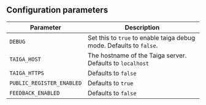 ## Configuration parameters

| Parameter             | Description               |
|---                    |---                        |
| `DEBUG`                 | Set this to `true` to enable taiga debug mode. Defaults to `false`.               |
| `TAIGA_HOST`                 | The hostname of the Taiga server. Defaults to `localhost`               |
| `TAIGA_HTTPS`                 | Defaults to `false`                          |
| `PUBLIC_REGISTER_ENABLED`                 | Defaults to `true`                          |
| `FEEDBACK_ENABLED`                 | Defaults to `false`                          |

